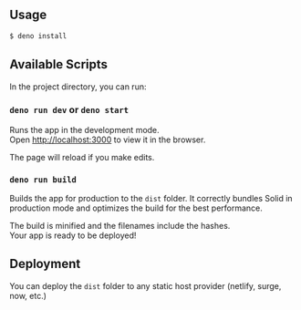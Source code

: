 ## Usage

```bash
$ deno install
```

## Available Scripts

In the project directory, you can run:

### `deno run dev` or `deno start`

Runs the app in the development mode.<br> Open
[http://localhost:3000](http://localhost:3000) to view it in the browser.

The page will reload if you make edits.<br>

### `deno run build`

Builds the app for production to the `dist` folder.
It correctly bundles Solid in production mode and optimizes the build for the best performance.

The build is minified and the filenames include the hashes.<br> Your app is
ready to be deployed!

## Deployment

You can deploy the `dist` folder to any static host provider (netlify, surge,
now, etc.)
